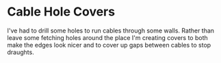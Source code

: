 # Cable Hole Covers

I've had to drill some holes to run cables through some walls. Rather than leave some fetching holes around the place I'm creating covers to both make the edges look nicer and to cover up gaps between cables to stop draughts.

